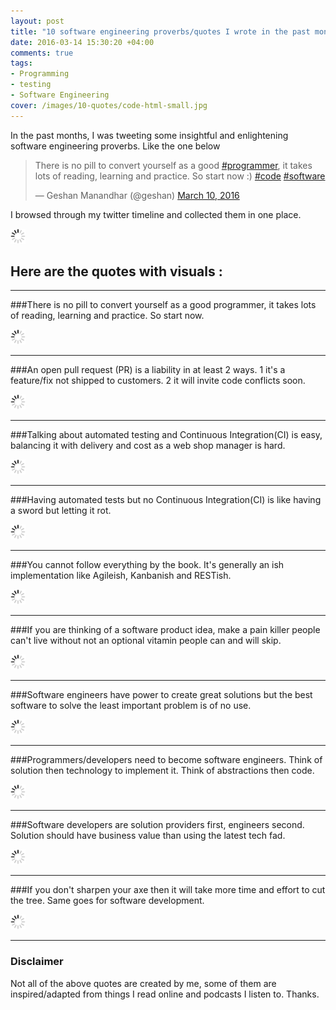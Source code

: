 ```yaml
---
layout: post
title: "10 software engineering proverbs/quotes I wrote in the past months"
date: 2016-03-14 15:30:20 +04:00
comments: true
tags: 
- Programming
- testing
- Software Engineering
cover: /images/10-quotes/code-html-small.jpg
---
```


In the past months, I was tweeting some insightful and enlightening software engineering proverbs. Like the one below

<blockquote class="twitter-tweet" data-lang="en"><p lang="en" dir="ltr">There is no pill to convert yourself as a good <a href="https://twitter.com/hashtag/programmer?src=hash">#programmer</a>, it takes lots of reading, learning and practice. So start now :) <a href="https://twitter.com/hashtag/code?src=hash">#code</a> <a href="https://twitter.com/hashtag/software?src=hash">#software</a></p>&mdash; Geshan Manandhar (@geshan) <a href="https://twitter.com/geshan/status/707796907582726145">March 10, 2016</a></blockquote>
<script async src="//platform.twitter.com/widgets.js" charset="utf-8"></script>

I browsed through my twitter timeline and collected them in one place. 

<img class="center" src="/images/generic/loading.gif" data-echo="/images/10-quotes/code-html-small.jpg" title="10 software engineering proverbs-quotes I came up with in past months" alt="10 software engineering proverbs-quotes I came up with in past months">

## Here are the quotes with visuals :
<!-- more -->

***

###There is no pill to convert yourself as a good programmer, it takes lots of reading, learning and practice. So start now.

<img class="center" src="/images/generic/loading.gif" data-echo="/images/10-quotes/01pills.jpg" title="There is no pill to convert yourself as a good programmer, it takes lots of reading, learning and practice. So start now." alt="There is no pill to convert yourself as a good programmer, it takes lots of reading, learning and practice. So start now.">

***

###An open pull request (PR) is a liability in at least 2 ways. 1 it's a feature/fix not shipped to customers. 2 it will invite code conflicts soon.

<img class="center" src="/images/generic/loading.gif" data-echo="/images/10-quotes/02PR.jpg" title="An open pull request is a liability in at least 2 ways. 1 it is a feature-fix not shipped to customers. 2 it will invite code conflicts soon." alt="An open pull request is a liability in at least 2 ways. 1 it is a feature-fix not shipped to customers. 2 it will invite code conflicts soon.">

***

###Talking about automated testing and Continuous Integration(CI) is easy, balancing it with delivery and cost as a web shop manager is hard.

<img class="center" src="/images/generic/loading.gif" data-echo="/images/10-quotes/03test-ci-balance.jpg" title="Talking about automated testing and Continuous Integration(CI) is easy, balancing it with delivery and cost as a web shop manager is hard." alt="Talking about automated testing and Continuous Integration(CI) is easy, balancing it with delivery and cost as a web shop manager is hard.">

***

###Having automated tests but no Continuous Integration(CI) is like having a sword but letting it rot.

<img class="center" src="/images/generic/loading.gif" data-echo="/images/10-quotes/04test-ci-sword.jpg" title="Having automated tests but no Continuous Integration(CI) is like having a sword but letting it rot." alt="Having automated tests but no Continuous Integration(CI) is like having a sword but letting it rot.">

***

###You cannot follow everything by the book. It's generally an ish implementation like Agileish, Kanbanish and RESTish.

<img class="center" src="/images/generic/loading.gif" data-echo="/images/10-quotes/05follow-book.jpg" title="You cannot follow everything by the book. It is generally an ish implementation like agileish, kanbanish and RESTish." alt="You cannot follow everything by the book. It is generally an ish implementation like agileish, kanbanish and RESTish.">

***

###If you are thinking of a software product idea, make a pain killer people can't live without not an optional vitamin people can and will skip.

<img class="center" src="/images/generic/loading.gif" data-echo="/images/10-quotes/06pain-killer.jpg" title="If you are thinking of a software product idea, make a pain killer people can not live without not an optional vitamin people can and will skip." alt="If you are thinking of a software product idea, make a pain killer people can not live without not an optional vitamin people can and will skip.">

***

###Software engineers have power to create great solutions but the best software to solve the least important problem is of no use.

<img class="center" src="/images/generic/loading.gif" data-echo="/images/10-quotes/07solution-importance.jpg" title="Software engineers have power to create great solutions but the best software to solve the least important problem is of no use." alt="Software engineers have power to create great solutions but the best software to solve the least important problem is of no use.">

***

###Programmers/developers need to become software engineers. Think of solution then technology to implement it. Think of abstractions then code.

<img class="center" src="/images/generic/loading.gif" data-echo="/images/10-quotes/08solution-abstract.jpg" title="Programmers-developers need to become software engineers. Think of solution then technology to implement it. Think of abstractions then code." alt="Programmers-developers need to become software engineers. Think of solution then technology to implement it. Think of abstractions then code.">

***

###Software developers are solution providers first, engineers second. Solution should have business value than using the latest tech fad.

<img class="center" src="/images/generic/loading.gif" data-echo="/images/10-quotes/09solution-value.jpg" title="Software developers are solution providers first, engineers second. Solution should have business value than using the latest tech fad." alt="Software developers are solution providers first, engineers second. Solution should have business value than using the latest tech fad.">

***

###If you don't sharpen your axe then it will take more time and effort to cut the tree. Same goes for software development.

<img class="center" src="/images/generic/loading.gif" data-echo="/images/10-quotes/10axe.jpg" title="If you don't sharpen your axe then it will take more time and effort to cut the tree. Same goes for software development." alt="If you don't sharpen your axe then it will take more time and effort to cut the tree. Same goes for software development.">

***

### Disclaimer

Not all of the above quotes are created by me, some of them are inspired/adapted from things I read online and podcasts I listen to. Thanks.
